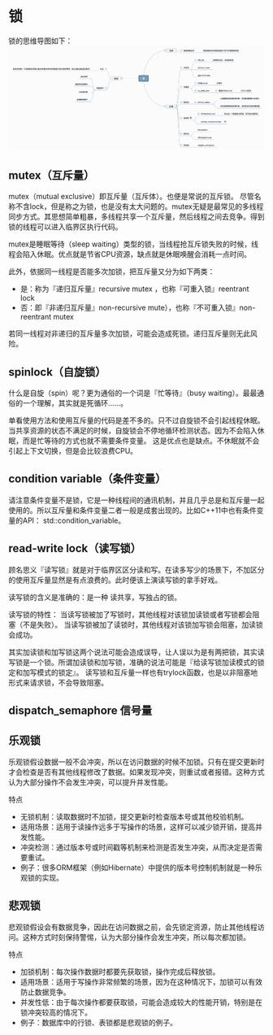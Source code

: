 # 锁

锁的思维导图如下：![思维导图](./lock.png '锁的思维导图')

## mutex（互斥量）

mutex（mutual exclusive）即互斥量（互斥体）。也便是常说的互斥锁。
尽管名称不含lock，但是称之为锁，也是没有太大问题的。mutex无疑是最常见的多线程同步方式。其思想简单粗暴，多线程共享一个互斥量，然后线程之间去竞争。得到锁的线程可以进入临界区执行代码。

mutex是睡眠等待（sleep waiting）类型的锁，当线程抢互斥锁失败的时候，线程会陷入休眠。优点就是节省CPU资源，缺点就是休眠唤醒会消耗一点时间。

此外，依据同一线程是否能多次加锁，把互斥量又分为如下两类：

- 是：称为『递归互斥量』recursive mutex ，也称『可重入锁』reentrant lock
- 否：即『非递归互斥量』non-recursive mute），也称『不可重入锁』non-reentrant mutex

若同一线程对非递归的互斥量多次加锁，可能会造成死锁。递归互斥量则无此风险。

## spinlock（自旋锁）

什么是自旋（spin）呢？更为通俗的一个词是『忙等待』（busy waiting）。最最通俗的一个理解，其实就是死循环……。

单看使用方法和使用互斥量的代码是差不多的。只不过自旋锁不会引起线程休眠。当共享资源的状态不满足的时候，自旋锁会不停地循环检测状态。因为不会陷入休眠，而是忙等待的方式也就不需要条件变量。
这是优点也是缺点。不休眠就不会引起上下文切换，但是会比较浪费CPU。

## condition variable（条件变量）

请注意条件变量不是锁，它是一种线程间的通讯机制，并且几乎总是和互斥量一起使用的。所以互斥量和条件变量二者一般是成套出现的。比如C++11中也有条件变量的API： std::condition_variable。

## read-write lock（读写锁）

顾名思义『读写锁』就是对于临界区区分读和写。在读多写少的场景下，不加区分的使用互斥量显然是有点浪费的。此时便该上演读写锁的拿手好戏。

读写锁的含义是准确的：是一种 读共享，写独占的锁。

读写锁的特性：
当读写锁被加了写锁时，其他线程对该锁加读锁或者写锁都会阻塞（不是失败）。
当读写锁被加了读锁时，其他线程对该锁加写锁会阻塞，加读锁会成功。

其实加读锁和加写锁这两个说法可能会造成误导，让人误以为是有两把锁，其实读写锁是一个锁。所谓加读锁和加写锁，准确的说法可能是『给读写锁加读模式的锁定和加写模式的锁定』。
读写锁和互斥量一样也有trylock函数，也是以非阻塞地形式来请求锁，不会导致阻塞。

## dispatch_semaphore 信号量

## 乐观锁

乐观锁假设数据一般不会冲突，所以在访问数据的时候不加锁。只有在提交更新时才会检查是否有其他线程修改了数据。如果发现冲突，则重试或者报错。这种方式认为大部分操作不会发生冲突，可以提升并发性能。

特点

- 无锁机制：读取数据时不加锁，提交更新时检查版本号或其他校验机制。
- 适用场景：适用于读操作远多于写操作的场景，这样可以减少锁开销，提高并发性能。
- 冲突检测：通过版本号或时间戳等机制来检测是否发生冲突，从而决定是否需要重试。
- 例子：很多ORM框架（例如Hibernate）中提供的版本号控制机制就是一种乐观锁的实现。

## 悲观锁

悲观锁假设会有数据竞争，因此在访问数据之前，会先锁定资源，防止其他线程访问。这种方式时刻保持警惕，认为大部分操作会发生冲突，所以每次都加锁。

特点

- 加锁机制：每次操作数据时都要先获取锁，操作完成后释放锁。
- 适用场景：适用于写操作非常频繁的场景，因为在这种情况下，加锁可以有效防止数据竞争。
- 并发性低：由于每次操作都要获取锁，可能会造成较大的性能开销，特别是在锁冲突较高的情况下。
- 例子：数据库中的行锁、表锁都是悲观锁的例子。

